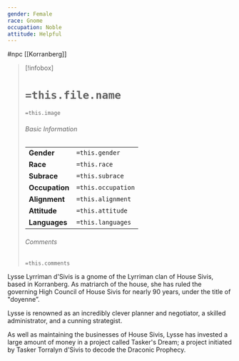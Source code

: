 ```yaml
---
gender: Female
race: Gnome
occupation: Noble
attitude: Helpful
---
```

 #npc [[Korranberg]]

> [!infobox]
> # `=this.file.name`
> `=this.image`
> ###### Basic Information
> |  |  |
> | ---- | ---- |
> | **Gender** | `=this.gender` |
> | **Race** | `=this.race` |
> | **Subrace** | `=this.subrace` |
> | **Occupation** | `=this.occupation` |
> | **Alignment** | `=this.alignment` |
> | **Attitude** | `=this.attitude` |
> | **Languages** | `=this.languages` |
> ###### Comments
> `=this.comments`

Lysse Lyrriman d'Sivis is a gnome of the Lyrriman clan of House Sivis, based in Korranberg. As matriarch of the house, she has ruled the governing High Council of House Sivis for nearly 90 years, under the title of "doyenne”.

Lysse is renowned as an incredibly clever planner and negotiator, a skilled administrator, and a cunning strategist.

As well as maintaining the businesses of House Sivis, Lysse has invested a large amount of money in a project called Tasker's Dream; a project initiated by Tasker Torralyn d'Sivis to decode the Draconic Prophecy.

